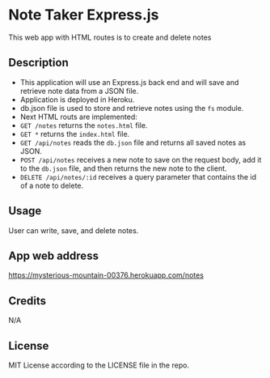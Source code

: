 # Note Taker Express.js

This web app with HTML routes is to create and delete notes

## Description

- This application will use an Express.js back end and will save and retrieve note data from a JSON file.
- Application is deployed in Heroku.
- db.json file is used to store and retrieve notes using the `fs` module.
- Next HTML routs are implemented:
- `GET /notes` returns the `notes.html` file.
- `GET *` returns the `index.html` file.
- `GET /api/notes` reads the `db.json` file and returns all saved notes as JSON.
- `POST /api/notes` receives a new note to save on the request body, add it to the `db.json` file, and then returns the new note to the client.
- `DELETE /api/notes/:id` receives a query parameter that contains the id of a note to delete.

## Usage

User can write, save, and delete notes.

## App web address

https://mysterious-mountain-00376.herokuapp.com/notes

## Credits

N/A

## License

MIT License according to the LICENSE file in the repo.